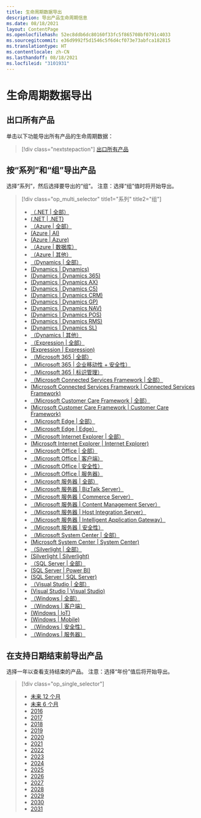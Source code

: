 ```yaml
---
title: 生命周期数据导出
description: 导出产品生命周期信息
ms.date: 08/18/2021
layout: ContentPage
ms.openlocfilehash: 52ec8ddb6dc80160f33fc5f865708bf0791c4033
ms.sourcegitcommit: e36d9992f5d1546c5f6d4cf073e73abfca182815
ms.translationtype: HT
ms.contentlocale: zh-CN
ms.lasthandoff: 08/18/2021
ms.locfileid: "3101931"
---
```

# <a name="lifecycle-data-export"></a>生命周期数据导出

## <a name="export-all-products"></a>出口所有产品
单击以下功能导出所有产品的生命周期数据：

> [!div class="nextstepaction"]
> [出口所有产品](https://app-omaha-prod.azurewebsites.net/api/PublishedListings/Export)

## <a name="export-products-by-family-and-group"></a>按“系列”和“组”导出产品
选择“系列”，然后选择要导出的“组”。 注意：选择“组”值时将开始导出。 

> [!div class="op_multi_selector" title1="系列" title2="组"]
> - [（.NET | 全部）](https://app-omaha-prod.azurewebsites.net/api/PublishedListings/Export(family='.NET'))
> - [(.NET | .NET)](https://app-omaha-prod.azurewebsites.net/api/PublishedListings/Export(family='.NET',group='.NET'))
> - [（Azure | 全部）](https://app-omaha-prod.azurewebsites.net/api/PublishedListings/Export(family='Azure'))
> - [(Azure | AI)](https://app-omaha-prod.azurewebsites.net/api/PublishedListings/Export(family='Azure',group='AI'))
> - [(Azure | Azure)](https://app-omaha-prod.azurewebsites.net/api/PublishedListings/Export(family='Azure',group='Azure'))
> - [（Azure | 数据库）](https://app-omaha-prod.azurewebsites.net/api/PublishedListings/Export(family='Azure',group='Databases'))
> - [（Azure | 其他）](https://app-omaha-prod.azurewebsites.net/api/PublishedListings/Export(family='Azure',group='Other'))
> - [（Dynamics | 全部）](https://app-omaha-prod.azurewebsites.net/api/PublishedListings/Export(family='Dynamics'))
> - [(Dynamics | Dynamics)](https://app-omaha-prod.azurewebsites.net/api/PublishedListings/Export(family='Dynamics',group='Dynamics'))
> - [(Dynamics | Dynamics 365)](https://app-omaha-prod.azurewebsites.net/api/PublishedListings/Export(family='Dynamics',group='Dynamics%20365'))
> - [(Dynamics | Dynamics AX)](https://app-omaha-prod.azurewebsites.net/api/PublishedListings/Export(family='Dynamics',group='Dynamics%20AX'))
> - [(Dynamics | Dynamics C5)](https://app-omaha-prod.azurewebsites.net/api/PublishedListings/Export(family='Dynamics',group='Dynamics%20C5'))
> - [(Dynamics | Dynamics CRM)](https://app-omaha-prod.azurewebsites.net/api/PublishedListings/Export(family='Dynamics',group='Dynamics%20CRM'))
> - [(Dynamics | Dynamics GP)](https://app-omaha-prod.azurewebsites.net/api/PublishedListings/Export(family='Dynamics',group='Dynamics%20GP'))
> - [(Dynamics | Dynamics NAV)](https://app-omaha-prod.azurewebsites.net/api/PublishedListings/Export(family='Dynamics',group='Dynamics%20NAV'))
> - [(Dynamics | Dynamics POS)](https://app-omaha-prod.azurewebsites.net/api/PublishedListings/Export(family='Dynamics',group='Dynamics%20POS'))
> - [(Dynamics | Dynamics RMS)](https://app-omaha-prod.azurewebsites.net/api/PublishedListings/Export(family='Dynamics',group='Dynamics%20RMS'))
> - [(Dynamics | Dynamics SL)](https://app-omaha-prod.azurewebsites.net/api/PublishedListings/Export(family='Dynamics',group='Dynamics%20SL'))
> - [（Dynamics | 其他）](https://app-omaha-prod.azurewebsites.net/api/PublishedListings/Export(family='Dynamics',group='Other'))
> - [（Expression | 全部）](https://app-omaha-prod.azurewebsites.net/api/PublishedListings/Export(family='Expression'))
> - [(Expression | Expression)](https://app-omaha-prod.azurewebsites.net/api/PublishedListings/Export(family='Expression',group='Expression'))
> - [（Microsoft 365 | 全部）](https://app-omaha-prod.azurewebsites.net/api/PublishedListings/Export(family='Microsoft%20365'))
> - [（Microsoft 365 | 企业移动性 + 安全性）](https://app-omaha-prod.azurewebsites.net/api/PublishedListings/Export(family='Microsoft%20365',group='Enterprise%20Mobility%20%2B%20Security'))
> - [（Microsoft 365 | 标识管理）](https://app-omaha-prod.azurewebsites.net/api/PublishedListings/Export(family='Microsoft%20365',group='Identity%20Management'))
> - [（Microsoft Connected Services Framework | 全部）](https://app-omaha-prod.azurewebsites.net/api/PublishedListings/Export(family='Microsoft%20Connected%20Services%20Framework'))
> - [(Microsoft Connected Services Framework | Connected Services Framework)](https://app-omaha-prod.azurewebsites.net/api/PublishedListings/Export(family='Microsoft%20Connected%20Services%20Framework',group='Connected%20Services%20Framework'))
> - [（Microsoft Customer Care Framework | 全部）](https://app-omaha-prod.azurewebsites.net/api/PublishedListings/Export(family='Microsoft%20Customer%20Care%20Framework'))
> - [(Microsoft Customer Care Framework | Customer Care Framework)](https://app-omaha-prod.azurewebsites.net/api/PublishedListings/Export(family='Microsoft%20Customer%20Care%20Framework',group='Customer%20Care%20Framework'))
> - [（Microsoft Edge | 全部）](https://app-omaha-prod.azurewebsites.net/api/PublishedListings/Export(family='Microsoft%20Edge'))
> - [（Microsoft Edge | Edge）](https://app-omaha-prod.azurewebsites.net/api/PublishedListings/Export(family='Microsoft%20Edge',group='Edge'))
> - [（Microsoft Internet Explorer | 全部）](https://app-omaha-prod.azurewebsites.net/api/PublishedListings/Export(family='Microsoft%20Internet%20Explorer'))
> - [(Microsoft Internet Explorer | Internet Explorer)](https://app-omaha-prod.azurewebsites.net/api/PublishedListings/Export(family='Microsoft%20Internet%20Explorer',group='Internet%20Explorer'))
> - [（Microsoft Office | 全部）](https://app-omaha-prod.azurewebsites.net/api/PublishedListings/Export(family='Microsoft%20Office'))
> - [（Microsoft Office | 客户端）](https://app-omaha-prod.azurewebsites.net/api/PublishedListings/Export(family='Microsoft%20Office',group='Client'))
> - [（Microsoft Office | 安全性）](https://app-omaha-prod.azurewebsites.net/api/PublishedListings/Export(family='Microsoft%20Office',group='Security'))
> - [（Microsoft Office | 服务器）](https://app-omaha-prod.azurewebsites.net/api/PublishedListings/Export(family='Microsoft%20Office',group='Server'))
> - [（Microsoft 服务器 | 全部）](https://app-omaha-prod.azurewebsites.net/api/PublishedListings/Export(family='Microsoft%20Servers'))
> - [（Microsoft 服务器 | BizTalk Server）](https://app-omaha-prod.azurewebsites.net/api/PublishedListings/Export(family='Microsoft%20Servers',group='BizTalk%20Server'))
> - [（Microsoft 服务器 | Commerce Server）](https://app-omaha-prod.azurewebsites.net/api/PublishedListings/Export(family='Microsoft%20Servers',group='Commerce%20Server'))
> - [（Microsoft 服务器 | Content Management Server）](https://app-omaha-prod.azurewebsites.net/api/PublishedListings/Export(family='Microsoft%20Servers',group='Content%20Management%20Server'))
> - [（Microsoft 服务器 | Host Integration Server）](https://app-omaha-prod.azurewebsites.net/api/PublishedListings/Export(family='Microsoft%20Servers',group='Host%20Integration%20Server'))
> - [（Microsoft 服务器 | Intelligent Application Gateway）](https://app-omaha-prod.azurewebsites.net/api/PublishedListings/Export(family='Microsoft%20Servers',group='Intelligent%20Application%20Gateway'))
> - [（Microsoft 服务器 | 安全性）](https://app-omaha-prod.azurewebsites.net/api/PublishedListings/Export(family='Microsoft%20Servers',group='Security'))
> - [（Microsoft System Center | 全部）](https://app-omaha-prod.azurewebsites.net/api/PublishedListings/Export(family='Microsoft%20System%20Center'))
> - [(Microsoft System Center | System Center)](https://app-omaha-prod.azurewebsites.net/api/PublishedListings/Export(family='Microsoft%20System%20Center',group='System%20Center'))
> - [（Silverlight | 全部）](https://app-omaha-prod.azurewebsites.net/api/PublishedListings/Export(family='Silverlight'))
> - [(Silverlight | Silverlight)](https://app-omaha-prod.azurewebsites.net/api/PublishedListings/Export(family='Silverlight',group='Silverlight'))
> - [（SQL Server | 全部）](https://app-omaha-prod.azurewebsites.net/api/PublishedListings/Export(family='SQL%20Server'))
> - [(SQL Server | Power BI)](https://app-omaha-prod.azurewebsites.net/api/PublishedListings/Export(family='SQL%20Server',group='Power%20BI'))
> - [(SQL Server | SQL Server)](https://app-omaha-prod.azurewebsites.net/api/PublishedListings/Export(family='SQL%20Server',group='SQL%20Server'))
> - [（Visual Studio | 全部）](https://app-omaha-prod.azurewebsites.net/api/PublishedListings/Export(family='Visual%20Studio'))
> - [(Visual Studio | Visual Studio)](https://app-omaha-prod.azurewebsites.net/api/PublishedListings/Export(family='Visual%20Studio',group='Visual%20Studio'))
> - [（Windows | 全部）](https://app-omaha-prod.azurewebsites.net/api/PublishedListings/Export(family='Windows'))
> - [（Windows | 客户端）](https://app-omaha-prod.azurewebsites.net/api/PublishedListings/Export(family='Windows',group='Client'))
> - [(Windows | IoT)](https://app-omaha-prod.azurewebsites.net/api/PublishedListings/Export(family='Windows',group='IoT'))
> - [(Windows | Mobile)](https://app-omaha-prod.azurewebsites.net/api/PublishedListings/Export(family='Windows',group='Mobile'))
> - [（Windows | 安全性）](https://app-omaha-prod.azurewebsites.net/api/PublishedListings/Export(family='Windows',group='Security'))
> - [（Windows | 服务器）](https://app-omaha-prod.azurewebsites.net/api/PublishedListings/Export(family='Windows',group='Server'))

## <a name="export-products-by-end-of-support-date"></a>在支持日期结束前导出产品
选择一年以查看支持结束的产品。 注意：选择“年份”值后将开始导出。

> [!div class="op_single_selector"]
> - [未来 12 个月](https://app-omaha-prod.azurewebsites.net/api/PublishedListings/Export(endOfSupportMonths=12))
> - [未来 6 个月](https://app-omaha-prod.azurewebsites.net/api/PublishedListings/Export(endOfSupportMonths=6))
> - [2016](https://app-omaha-prod.azurewebsites.net/api/PublishedListings/Export(endOfSupportYear=2016))
> - [2017](https://app-omaha-prod.azurewebsites.net/api/PublishedListings/Export(endOfSupportYear=2017))
> - [2018](https://app-omaha-prod.azurewebsites.net/api/PublishedListings/Export(endOfSupportYear=2018))
> - [2019](https://app-omaha-prod.azurewebsites.net/api/PublishedListings/Export(endOfSupportYear=2019))
> - [2020](https://app-omaha-prod.azurewebsites.net/api/PublishedListings/Export(endOfSupportYear=2020))
> - [2021](https://app-omaha-prod.azurewebsites.net/api/PublishedListings/Export(endOfSupportYear=2021))
> - [2022](https://app-omaha-prod.azurewebsites.net/api/PublishedListings/Export(endOfSupportYear=2022))
> - [2023](https://app-omaha-prod.azurewebsites.net/api/PublishedListings/Export(endOfSupportYear=2023))
> - [2024](https://app-omaha-prod.azurewebsites.net/api/PublishedListings/Export(endOfSupportYear=2024))
> - [2025](https://app-omaha-prod.azurewebsites.net/api/PublishedListings/Export(endOfSupportYear=2025))
> - [2026](https://app-omaha-prod.azurewebsites.net/api/PublishedListings/Export(endOfSupportYear=2026))
> - [2027](https://app-omaha-prod.azurewebsites.net/api/PublishedListings/Export(endOfSupportYear=2027))
> - [2028](https://app-omaha-prod.azurewebsites.net/api/PublishedListings/Export(endOfSupportYear=2028))
> - [2029](https://app-omaha-prod.azurewebsites.net/api/PublishedListings/Export(endOfSupportYear=2029))
> - [2030](https://app-omaha-prod.azurewebsites.net/api/PublishedListings/Export(endOfSupportYear=2030))
> - [2031](https://app-omaha-prod.azurewebsites.net/api/PublishedListings/Export(endOfSupportYear=2031))
